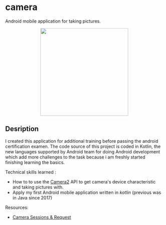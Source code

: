 # camera
Android mobile application for taking pictures.


<p align="center">
  <img src="https://github.com/lemarcque/camera/blob/master/screenshots.gif" width="280 "/>
</p>

## Desription
I created this application for additional training before passing the android certification examen. The code source of this project is coded in Kotlin, the new languages supported by Android team for doing Android development which add more challenges to the task because i am freshly started finishing learning the basics.


Technical skills learned :
- How to to use the [Camera2](https://developer.android.com/reference/android/hardware/camera2/package-summary) API to get camera's device characteristic and taking pictures with.
- Apply my first Android mobile application written in _kotlin_ (previous was in Java since 2017)


Resources: 
- [Camera Sessions & Request](https://medium.com/androiddevelopers/understanding-android-camera-capture-sessions-and-requests-4e54d9150295)
